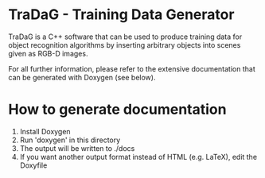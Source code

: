 # TraDaG - Training Data Generator

TraDaG is a C++ software that can be used to produce training data for object recognition
algorithms by inserting arbitrary objects into scenes given as RGB-D images.

For all further information, please refer to the extensive documentation that can be generated
with Doxygen (see below).

# How to generate documentation

1. Install Doxygen
2. Run 'doxygen' in this directory
3. The output will be written to ./docs
4. If you want another output format instead of HTML (e.g. LaTeX), edit the Doxyfile
